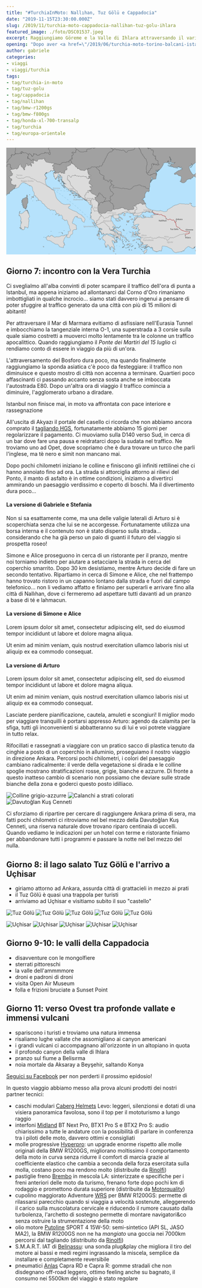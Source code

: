 ```yaml
---
title: "#TurchiaInMoto: Nallıhan, Tuz Gölü e Cappadocia"
date: "2019-11-15T23:30:00.000Z"
slug: /2019/11/turchia-moto-cappadocia-nallihan-tuz-golu-ihlara
featured_image: ./foto/DSC01537.jpeg
excerpt: Raggiungiamo Göreme e la Valle di Ihlara attraversando il variopinto distretto di Nallıhan e il lago salato Tuz Gölü
opening: "Dopo aver <a href=\"/2019/06/turchia-moto-torino-balcani-istanbul\">attraversato Penisola Balcanica ed esplorato Istanbul</a> è arrivato il momento di metterci in viaggio per raggiungere la Cappadocia e scoprire cosa ci riserva la penisola Anatolica!"
author: gabriele
categories:
- viaggi
- viaggi/turchia
tags:
- tag/turchia-in-moto
- tag/tuz-golu
- tag/cappadocia
- tag/nallihan
- tag/bmw-r1200gs
- tag/bmw-f800gs
- tag/honda-xl-700-transalp
- tag/turchia
- tag/europa-orientale
---
```


![Percorso Turchia Nallıhan Tuz Golu Cappadocia](./percorso.png "Da Istanbul alla Cappadocia di Göreme e Ihlara, attraversando attraversando il colorato distretto di Nallıhan e il lago salato Tuz Gölü")

## Giorno 7: incontro con la Vera Turchia

Ci sveglialmo all'alba convinti di poter scampare il traffico dell'ora di punta a Istanbul, ma appena iniziamo ad allontanarci dal Corno d'Oro rimaniamo imbottigliati in qualche incrocio… siamo stati davvero ingenui a pensare di poter sfuggire al traffico generato da una città con più di 15 milioni di abitanti!

Per attraversare il Mar di Marmara evitiamo di asfissiare nell'Eurasia Tunnel e imbocchiamo la tangenziale interna O-1, una superstrada a 3 corsie sulla quale siamo costretti a muoverci molto lentamente tra le colonne un traffico apocalittico. Quando raggiungiamo il *Ponte dei Martiri del 15 luglio* ci rendiamo conto di essere in viaggio da più di un'ora.

L'attraversamento del Bosforo dura poco, ma quando finalmente raggiungiamo la sponda asiatica c'è poco da festeggiare: il traffico non diminuisce e questo mostro di città non accenna a terminare. Quartieri poco affascinanti ci passando accanto senza sosta anche se imboccata l'autostrada E80. Dopo un'altra ora di viaggio il traffico comincia a diminuire, l'agglomerato urbano a diradare.

<div class="message pro-tip">Istanbul non finisce mai, in moto va affrontata con pace interiore e rassegnazione</div>

All'uscita di Akyazı il portale del casello ci ricorda che non abbiamo ancora comprato il [tagliando HGS](/2019/05/turchia-in-moto-informazioni-pratiche/#strade-e-rifornimento), fortunatamente abbiamo 15 giorni per regolarizzare il pagamento. Ci muoviamo sulla D140 verso Sud, in cerca di un bar dove fare una pausa e reidratarci dopo la sudata nel traffico. Ne troviamo uno ad Opet, dove scopriamo che è dura trovare un turco che parli l'inglese, ma tè nero e simit non mancano mai.

Dopo pochi chilometri iniziano le colline e finiscono gli infiniti rettilinei che ci hanno annoiato fino ad ora. La strada si attorciglia attorno ai rilievi del Ponto, il manto di asfalto è in ottime condizioni, iniziamo a divertirci ammirando un paesaggio verdissimo e coperto di boschi. Ma il divertimento dura poco…

<div class="message warning">
  <h4 class="message-title">La versione di Gabriele e Stefania</h4>
  <p>Non si sa esattamente come, ma una delle valigie laterali di Arturo si è scoperchiata senza che lui se ne accorgesse. Fortunatamente utilizza una borsa interna e il contenuto non è stato disperso sulla strada… considerando che ha già perso un paio di guanti il futuro del viaggio si prospetta roseo!</p>

  <p>Simone e Alice proseguono in cerca di un ristorante per il pranzo, mentre noi torniamo indietro per aiutare a setacciare la strada in cerca del coperchio smarrito. Dopo 30 km desistiamo, mentre Arturo decide di fare un secondo tentativo. Ripartiamo in cerca di Simone e Alice, che nel frattempo hanno trovato ristoro in un capanno lontano dalla strada e fuori dal campo telefonico… non li vediamo affatto e finiamo per superarli e arrivare fino alla città di Nallıhan, dove ci fermeremo ad aspettare tutti davanti ad un pranzo a base di té e lahmacun.</p>
</div>

<div class="message warning">
  <h4 class="message-title">La versione di Simone e Alice</h4>
  <p>Lorem ipsum dolor sit amet, consectetur adipiscing elit, sed do eiusmod tempor incididunt ut labore et dolore magna aliqua.</p>
  <p>Ut enim ad minim veniam, quis nostrud exercitation ullamco laboris nisi ut aliquip ex ea commodo consequat.</p>
</div>

<div class="message warning">
  <h4 class="message-title">La versione di Arturo</h4>
  <p>Lorem ipsum dolor sit amet, consectetur adipiscing elit, sed do eiusmod tempor incididunt ut labore et dolore magna aliqua.</p>
  <p>Ut enim ad minim veniam, quis nostrud exercitation ullamco laboris nisi ut aliquip ex ea commodo consequat.</p>
</div>

<div class="message pro-tip">Lasciate perdere pianificazione, cautela, amuleti e scongiuri! Il miglior modo per viaggiare tranquilli è portarsi appresso Arturo: agendo da calamita per la sfiga, tutti gli inconvenienti si abbatteranno su di lui e voi potrete viaggiare in tutto relax.</div>

Rifocillati e rassegnati a viaggiare con un pratico sacco di plastica tenuto da cinghie a posto di un coperchio in alluminio, proseguiamo il nostro viaggio in direzione Ankara. Percorsi pochi chilometri, i colori del paesaggio cambiano radicalmente: il verde della vegetazione si dirada e le colline spoglie mostrano stratificazioni rosse, grigie, bianche e azzurre. Di fronte a questo inatteso cambio di scenario non possiamo che deviare sulle strade bianche della zona e goderci questo posto idilliaco.

![Colline grigio-azzurre](./foto/DSC01530_DSC01533.jpeg "Alcune colline di un colore grigio-azzurro cominciano a catturare la nostra attenzione")
![Calanchi a strati colorati](./foto/DSC01559_DSC01566.jpeg "Ci innamoriamo perdutamente di questo panorama di campi e calanchi variopinti")
![Davutoğlan Kuş Cenneti](./foto/DSC01573_DSC01574.jpeg "Ci sforziamo di ripartire per cercare di raggiungere Ankara, ma il parco Davutoğlan Kuş Cenneti ha la meglio!")

Ci sforziamo di ripartire per cercare di raggiungere Ankara prima di sera, ma fatti pochi chilometri ci ritroviamo nel bel mezzo della Davutoğlan Kuş Cenneti, una riserva naturale dove trovano riparo centinaia di uccelli. Quando vediamo le indicazioni per un hotel con terme e ristorante finiamo per abbandonare tutti i programmi e passare la notte nel bel mezzo del nulla.

## Giorno 8: il lago salato Tuz Gölü e l'arrivo a Uçhisar

- giriamo attorno ad Ankara, assurda città di grattacieli in mezzo ai prati
- il Tuz Gölü è quasi una trappola per turisti
- arriviamo ad Uçhisar e visitiamo subito il suo "castello"

![Tuz Gölü](./foto/DSC01576.jpeg)
![Tuz Gölü](./foto/DSC01577.jpeg)
![Tuz Gölü](./foto/DSC01580.jpeg)
![Tuz Gölü](./foto/DSC01589.jpeg)
![Tuz Gölü](./foto/DSC01593.jpeg)

![Uçhisar](./foto/DSC01595.jpeg)
![Uçhisar](./foto/DSC01605.jpeg)
![Uçhisar](./foto/DSC01607.jpeg)
![Uçhisar](./foto/DSC01609.jpeg)
![Uçhisar](./foto/DSC01635.jpeg)

## Giorno 9-10: le valli della Cappadocia

- disavventure con le mongolfiere
- sterrati pittoreschi
- la valle dell'ammmmore
- droni e padroni di droni
- visita Open Air Museum
- folla e frizioni bruciate a Sunset Point

## Giorno 11: verso Ovest tra profonde vallate e immensi vulcani

- spariscono i turisti e troviamo una natura immensa
- risaliamo lughe vallate che assomigliano ai canyon americani
- i grandi vulcani ci accompagnano all'orizzonte in un altopiano in quota
- il profondo canyon della valle di Ihlara
- pranzo sul fiume a Belisırma
- noia mortale da Aksaray a Beyşehir, saltando Konya

[Seguici su Facebook](https://facebook.com/motoviaggiatori/) per non perderti il prossimo epidosio!

In questo viaggio abbiamo messo alla prova alcuni prodotti dei nostri partner tecnici:

- caschi modulari [Caberg Helmets](https://www.caberg.it/) Levo: leggeri, silenzionsi e dotati di una visiera panoramica favolosa, sono il top per il mototurismo a lungo raggio
- interfoni [Midland](https://www.midlandeurope.com/it) BT Next Pro, BTX1 Pro S e BTX2 Pro S: audio chiarissimo a tutte le andature con la possibilità di parlare in conferenza tra i piloti delle moto, davvero ottimi e consigliati
- molle progressive [Hyperpro](https://hyperpro.com): un upgrade enorme rispetto alle molle originali della BMW R1200GS, migliorano moltissimo il comportamento della moto in curva senza ridurre il comfort di marcia grazie al coefficiente elastico che cambia a seconda della forza esercitata sulla molla, costano poco ma rendono molto (distribuite da [Rinolfi](https://www.rinolfi.it))
- pastiglie freno [Brembo](http://brembo.com/it) in mescola LA: sinterizzate e specifiche per i freni anteriori delle moto da turismo, frenano forte dopo pochi km di rodaggio e promettono durata superiore (distribuite da [Motorquality](http://www.motorquality.it))
- cupolino maggiorato Adventure [WRS](https://wrs.it) per  BMW R1200GS: permette di rilassarsi parecchio quando si viaggia a velocità sostenute, alleggerendo il carico sulla muscolatura cervicale e riducendo il rumore causato dalla turbolenza, l'archetto di sostegno permette di montare navigatori&co senza ostruire la strumentazione della moto
- olio motore [Putoline](https://www.putoline.com/) SPORT 4 15W-50: semi-sintetico (API SL, JASO MA2), la BMW R1200GS non ne ha *mangiato* una goccia nei 7000km percorsi dal tagliando (distribuito da [Rinolfi](https://www.rinolfi.it))
- S.M.A.R.T. IAT di [Belinassu](http://www.belinassu.it): una sonda plug&play che migliora il tiro del motore ai bassi e medi regimi ingrassando la miscela, semplice da installare e completamente reversibile
- pneumatici [Anlas](http://anlas.com/it/) Capra RD e Capra R: gomme stradali che non disdegnano off-road leggero, ottimo feeling anche su bagnato, il consumo nei 5500km del viaggio è stato regolare
